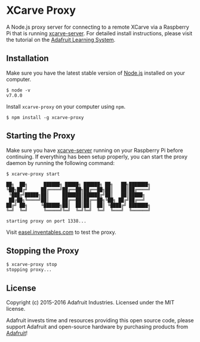 # XCarve Proxy
A Node.js proxy server for connecting to a remote XCarve via a Raspberry Pi that is running [xcarve-server][1].
For detailed install instructions, please visit the tutorial on the [Adafruit Learning System][4].

## Installation

Make sure you have the latest stable version of [Node.js][3] installed on your computer.

```console
$ node -v
v7.0.0
```
Install `xcarve-proxy` on your computer using `npm`.

```console
$ npm install -g xcarve-proxy
```

## Starting the Proxy
Make sure you have [xcarve-server][1] running on your Raspberry Pi before continuing. If everything has
been setup properly, you can start the proxy daemon by running the following command:

```console
$ xcarve-proxy start

██╗  ██╗      ██████╗ █████╗ ██████╗ ██╗   ██╗███████╗
╚██╗██╔╝     ██╔════╝██╔══██╗██╔══██╗██║   ██║██╔════╝
 ╚███╔╝█████╗██║     ███████║██████╔╝██║   ██║█████╗
 ██╔██╗╚════╝██║     ██╔══██║██╔══██╗╚██╗ ██╔╝██╔══╝
██╔╝ ██╗     ╚██████╗██║  ██║██║  ██║ ╚████╔╝ ███████╗
╚═╝  ╚═╝      ╚═════╝╚═╝  ╚═╝╚═╝  ╚═╝  ╚═══╝  ╚══════╝

starting proxy on port 1338...
```

Visit [easel.inventables.com][2] to test the proxy.

## Stopping the Proxy

```console
$ xcarve-proxy stop
stopping proxy...
```
## License

Copyright (c) 2015-2016 Adafruit Industries. Licensed under the MIT license.

Adafruit invests time and resources providing this open source code,
please support Adafruit and open-source hardware by purchasing products
from [Adafruit](https://adafruit.com)!

[1]: https://github.com/adafruit/xcarve-server
[2]: http://easel.inventables.com
[3]: https://nodejs.org
[4]: https://learn.adafruit.com/control-an-xcarve-cnc-machine-wirelessly-with-a-raspberry-pi
